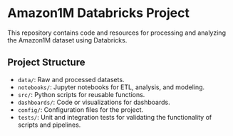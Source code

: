 # Amazon1M Databricks Project
This repository contains code and resources for processing and analyzing 
the Amazon1M dataset using Databricks.

## Project Structure
- `data/`: Raw and processed datasets.
- `notebooks/`: Jupyter notebooks for ETL, analysis, and modeling.
- `src/`: Python scripts for reusable functions.
- `dashboards/`: Code or visualizations for dashboards.
- `config/`: Configuration files for the project.
- `tests/`: Unit and integration tests for validating the functionality of scripts and pipelines.


